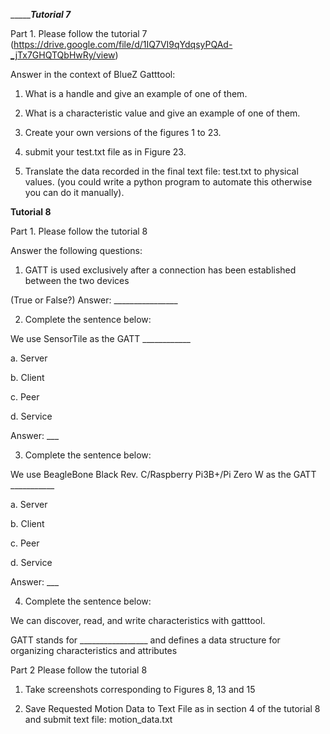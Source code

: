 ______________________________Tutorial 7_________________________

Part 1. Please follow the tutorial 7 (https://drive.google.com/file/d/1IQ7VI9qYdqsyPQAd-_jTx7GHQTQbHwRy/view)

Answer in the context of BlueZ Gatttool:

1. What is a handle and give an example of one of them.

2. What is a characteristic value and give an example of one of them.

3. Create your own versions of the figures 1 to 23.

4. submit your test.txt file as in Figure 23.

5. Translate the data recorded in the final text file: test.txt to physical values. (you could write a python program to automate this otherwise you can do it manually). 

______________________________Tutorial 8______________________________

Part 1. Please follow the tutorial 8 

Answer the following questions:

1. GATT is used exclusively after a connection has been established between the two devices

(True or False?)
Answer: ________________

2. Complete the sentence below:

We use SensorTile as the GATT ____________

a. Server

b. Client

c. Peer

d. Service

Answer: ___

3. Complete the sentence below:

We use BeagleBone Black Rev. C/Raspberry Pi3B+/Pi Zero W as the GATT ___________

a. Server

b. Client

c. Peer

d. Service

Answer: ___

4. Complete the sentence below:

We can discover, read, and write characteristics with gatttool.

GATT stands for _________________ and defines a data structure for organizing characteristics and attributes

Part 2 Please follow the tutorial 8

1. Take screenshots corresponding to Figures 8, 13 and 15

2. Save Requested Motion Data to Text File as in section 4 of the tutorial 8 and submit  text file: motion_data.txt


